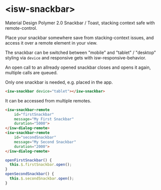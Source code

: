 # \<isw-snackbar\>

Material Design Polymer 2.0 Snackbar / Toast, stacking context safe with remote-control.

Place your snackbar somewhere save from stacking-context issues, and access it over a remote element in your view.

The snackbar can be switched between "mobile" and "tablet" / "desktop" styling via `device` and responsive gets with isw-responsive-behavior.

An open call to an allready opened snackbar closes and opens it again, multiple calls are queued.

Only one snackbar is needed, e.g. placed in the app.

```html
<isw-snackbar device="tablet"></isw-snackbar>
```

It can be accessed from multiple remotes. 

```html
<isw-snackbar-remote
    id="firstSnackbar"
    message="My First Snackbar"
    duration="5000">
</isw-dialog-remote>
<isw-snackbar-remote
    id="secondSnackbar"
    message="My Second Snackbar"
    duration="2000">
</isw-dialog-remote>
```

```javascript
openFirstSnackbar() {
  this.$.firstSnackbar.open();
}
openSecondSnackbar() {
  this.$.secondSnackbar.open();
}
```